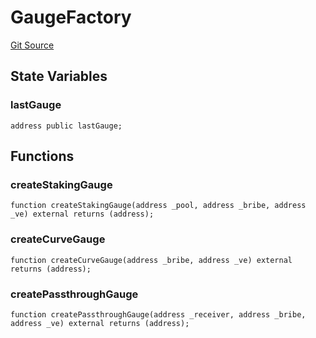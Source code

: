# GaugeFactory
[Git Source](https://github.com/alchemix-finance/alchemix-v2-dao/blob/d8d0b0d485c418b8ae578e8607716a71a6b37bf6/src/factories/GaugeFactory.sol)


## State Variables
### lastGauge

```solidity
address public lastGauge;
```


## Functions
### createStakingGauge


```solidity
function createStakingGauge(address _pool, address _bribe, address _ve) external returns (address);
```

### createCurveGauge


```solidity
function createCurveGauge(address _bribe, address _ve) external returns (address);
```

### createPassthroughGauge


```solidity
function createPassthroughGauge(address _receiver, address _bribe, address _ve) external returns (address);
```

